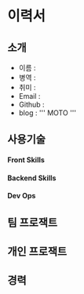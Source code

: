 # 이력서

## 소개

<!-- 사진 -->

* 이름 : 
* 병역 : 
* 취미 :
* Email :
* Github :
* blog : 
'''
 MOTO 
'''



## 사용기술 

#### Front Skills
<!-- 아이콘 대충 자바스크립트, 타입스크립트 ,안드로이드스튜디오 구해와야지--> 


#### Backend Skills

<!-- 아이콘 자바 파이썬 구해와야지-->

#### Dev Ops 


<!-- 도커 aws -->

## 팀 프로잭트

## 개인 프로잭트 


## 경력 
